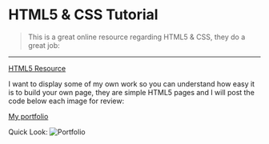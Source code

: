 # HTML5 & CSS Tutorial

> This is a great online resource regarding HTML5 & CSS, they do a great job: 
__________________________________________________________________________________________________________________________________________

[HTML5 Resource](https://www.w3schools.com/html/html5_intro.asp)



I want to display some of my own work so you can understand how easy it is to build your own page, they are simple HTML5 pages and I will post the code below each image for review:


[My portfolio](https://sonuchavakula.github.io/)

Quick Look: ![Portfolio](portfolio.jpg)
